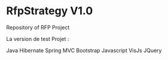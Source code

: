 # RfpStrategy V1.0
Repository of RFP Project

La version de test 
Projet :

Java
Hibernate
Spring MVC
Bootstrap
Javascript
VisJs
JQuery
